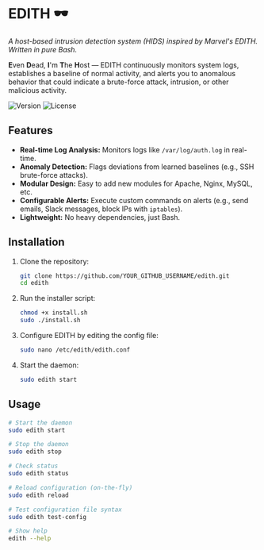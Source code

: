 # EDITH 🕶️

*A host-based intrusion detection system (HIDS) inspired by Marvel's EDITH. Written in pure Bash.*

**E**ven **D**ead, **I**'m **T**he **H**ost — EDITH continuously monitors system logs, establishes a baseline of normal activity, and alerts you to anomalous behavior that could indicate a brute-force attack, intrusion, or other malicious activity.

![Version](https://img.shields.io/badge/version-0.9.0-blue) ![License](https://img.shields.io/badge/license-GPLv3-green)

## Features

-   **Real-time Log Analysis:** Monitors logs like `/var/log/auth.log` in real-time.
-   **Anomaly Detection:** Flags deviations from learned baselines (e.g., SSH brute-force attacks).
-   **Modular Design:** Easy to add new modules for Apache, Nginx, MySQL, etc.
-   **Configurable Alerts:** Execute custom commands on alerts (e.g., send emails, Slack messages, block IPs with `iptables`).
-   **Lightweight:** No heavy dependencies, just Bash.

## Installation

1.  Clone the repository:
    ```bash
    git clone https://github.com/YOUR_GITHUB_USERNAME/edith.git
    cd edith
    ```

2.  Run the installer script:
    ```bash
    chmod +x install.sh
    sudo ./install.sh
    ```

3.  Configure EDITH by editing the config file:
    ```bash
    sudo nano /etc/edith/edith.conf
    ```

4.  Start the daemon:
    ```bash
    sudo edith start
    ```

## Usage

```bash
# Start the daemon
sudo edith start

# Stop the daemon
sudo edith stop

# Check status
sudo edith status

# Reload configuration (on-the-fly)
sudo edith reload

# Test configuration file syntax
sudo edith test-config

# Show help
edith --help
